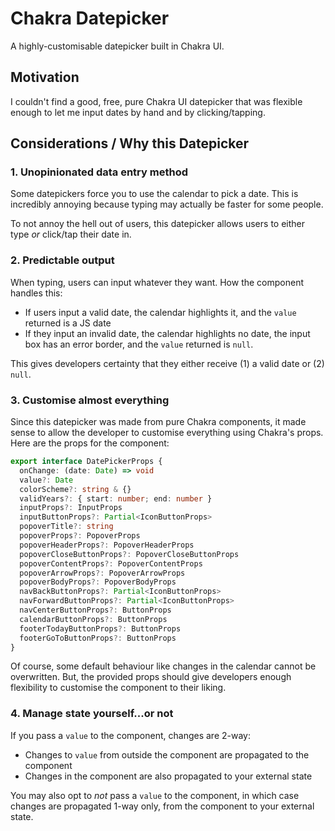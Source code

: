 # Chakra Datepicker
A highly-customisable datepicker built in Chakra UI.

## Motivation
I couldn't find a good, free, pure Chakra UI datepicker that was flexible enough to let me input dates by hand and by clicking/tapping.

## Considerations / Why this Datepicker

### 1. Unopinionated data entry method
Some datepickers force you to use the calendar to pick a date. This is incredibly annoying because typing may actually be faster for some people.

To not annoy the hell out of users, this datepicker allows users to either type *or* click/tap their date in.

### 2. Predictable output
When typing, users can input whatever they want. How the component handles this:

- If users input a valid date, the calendar highlights it, and the `value` returned is a JS date
- If they input an invalid date, the calendar highlights no date, the input box has an error border, and the `value` returned is `null`.

This gives developers certainty that they either receive (1) a valid date or (2) `null`.

### 3. Customise almost everything
Since this datepicker was made from pure Chakra components, it made sense to allow the developer to customise everything using Chakra's props. Here are the props for the component:

```ts
export interface DatePickerProps {
  onChange: (date: Date) => void
  value?: Date
  colorScheme?: string & {}
  validYears?: { start: number; end: number }
  inputProps?: InputProps
  inputButtonProps?: Partial<IconButtonProps>
  popoverTitle?: string
  popoverProps?: PopoverProps
  popoverHeaderProps?: PopoverHeaderProps
  popoverCloseButtonProps?: PopoverCloseButtonProps
  popoverContentProps?: PopoverContentProps
  popoverArrowProps?: PopoverArrowProps
  popoverBodyProps?: PopoverBodyProps
  navBackButtonProps?: Partial<IconButtonProps>
  navForwardButtonProps?: Partial<IconButtonProps>
  navCenterButtonProps?: ButtonProps
  calendarButtonProps?: ButtonProps
  footerTodayButtonProps?: ButtonProps
  footerGoToButtonProps?: ButtonProps
}
```

Of course, some default behaviour like changes in the calendar cannot be overwritten. But, the provided props should give developers enough flexibility to customise the component to their liking.

### 4. Manage state yourself...or not
If you pass a `value` to the component, changes are 2-way:
- Changes to `value` from outside the component are propagated to the component
- Changes in the component are also propagated to your external state

You may also opt to *not* pass a `value` to the component, in which case changes are propagated 1-way only, from the component to your external state.
